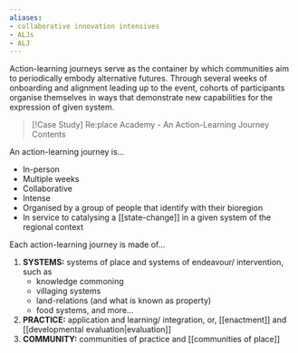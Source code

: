 ```yaml
---
aliases: 
- collaborative innovation intensives
- ALJs
- ALJ
---
```


Action-learning journeys serve as the container by which communities aim to periodically embody alternative futures. Through several weeks of onboarding and alignment leading up to the event, cohorts of participants organise themselves in ways that demonstrate new capabilities for the expression of given system. 


> [!Case Study] Re:place Academy - An Action-Learning Journey
> Contents


An action-learning journey is...
- In-person
- Multiple weeks
- Collaborative
- Intense
- Organised by a group of people that identify with their bioregion 
- In service to catalysing a [[state-change]] in a given system of the regional context

Each action-learning journey is made of...
1. **SYSTEMS:** systems of place and systems of endeavour/ intervention, such as
	- knowledge commoning
	- villaging systems
	- land-relations (and what is known as property)
	- food systems, and more...
2. **PRACTICE:** application and learning/ integration, or, [[enactment]] and [[developmental evaluation|evaluation]]
3. **COMMUNITY:** communities of practice and [[communities of place]]